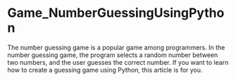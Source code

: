 # Game_NumberGuessingUsingPython
The number guessing game is a popular game among programmers. In the number guessing game, the program selects a random number between two numbers, and the user guesses the correct number. If you want to learn how to create a guessing game using Python, this article is for you.
